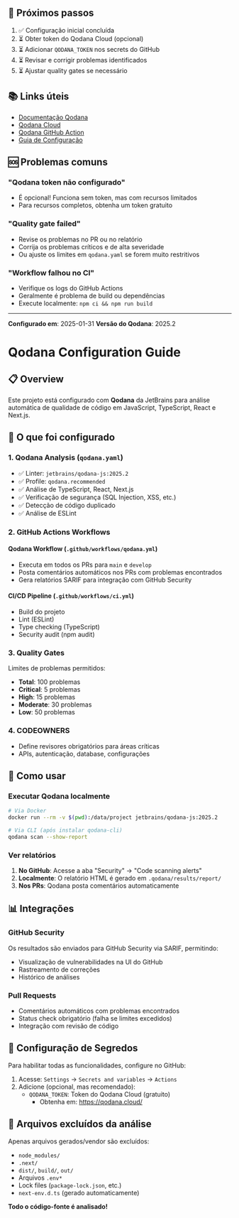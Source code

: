 
## 🎯 Próximos passos

1. ✅ Configuração inicial concluída
2. ⏳ Obter token do Qodana Cloud (opcional)
3. ⏳ Adicionar `QODANA_TOKEN` nos secrets do GitHub
4. ⏳ Revisar e corrigir problemas identificados
5. ⏳ Ajustar quality gates se necessário

## 📚 Links úteis

- [Documentação Qodana](https://www.jetbrains.com/help/qodana/)
- [Qodana Cloud](https://qodana.cloud/)
- [Qodana GitHub Action](https://github.com/JetBrains/qodana-action)
- [Guia de Configuração](https://www.jetbrains.com/help/qodana/qodana-yaml.html)

## 🆘 Problemas comuns

### "Qodana token não configurado"
- É opcional! Funciona sem token, mas com recursos limitados
- Para recursos completos, obtenha um token gratuito

### "Quality gate failed"
- Revise os problemas no PR ou no relatório
- Corrija os problemas críticos e de alta severidade
- Ou ajuste os limites em `qodana.yaml` se forem muito restritivos

### "Workflow falhou no CI"
- Verifique os logs do GitHub Actions
- Geralmente é problema de build ou dependências
- Execute localmente: `npm ci && npm run build`

---

**Configurado em**: 2025-01-31
**Versão do Qodana**: 2025.2
# Qodana Configuration Guide

## 📋 Overview

Este projeto está configurado com **Qodana** da JetBrains para análise automática de qualidade de código em JavaScript, TypeScript, React e Next.js.

## 🚀 O que foi configurado

### 1. **Qodana Analysis** (`qodana.yaml`)
- ✅ Linter: `jetbrains/qodana-js:2025.2`
- ✅ Profile: `qodana.recommended`
- ✅ Análise de TypeScript, React, Next.js
- ✅ Verificação de segurança (SQL Injection, XSS, etc.)
- ✅ Detecção de código duplicado
- ✅ Análise de ESLint

### 2. **GitHub Actions Workflows**

#### **Qodana Workflow** (`.github/workflows/qodana.yml`)
- Executa em todos os PRs para `main` e `develop`
- Posta comentários automáticos nos PRs com problemas encontrados
- Gera relatórios SARIF para integração com GitHub Security

#### **CI/CD Pipeline** (`.github/workflows/ci.yml`)
- Build do projeto
- Lint (ESLint)
- Type checking (TypeScript)
- Security audit (npm audit)

### 3. **Quality Gates**
Limites de problemas permitidos:
- **Total**: 100 problemas
- **Critical**: 5 problemas
- **High**: 15 problemas
- **Moderate**: 30 problemas
- **Low**: 50 problemas

### 4. **CODEOWNERS**
- Define revisores obrigatórios para áreas críticas
- APIs, autenticação, database, configurações

## 🔧 Como usar

### Executar Qodana localmente

```bash
# Via Docker
docker run --rm -v $(pwd):/data/project jetbrains/qodana-js:2025.2

# Via CLI (após instalar qodana-cli)
qodana scan --show-report
```

### Ver relatórios

1. **No GitHub**: Acesse a aba "Security" → "Code scanning alerts"
2. **Localmente**: O relatório HTML é gerado em `.qodana/results/report/`
3. **Nos PRs**: Qodana posta comentários automaticamente

## 📊 Integrações

### GitHub Security
Os resultados são enviados para GitHub Security via SARIF, permitindo:
- Visualização de vulnerabilidades na UI do GitHub
- Rastreamento de correções
- Histórico de análises

### Pull Requests
- Comentários automáticos com problemas encontrados
- Status check obrigatório (falha se limites excedidos)
- Integração com revisão de código

## 🔐 Configuração de Segredos

Para habilitar todas as funcionalidades, configure no GitHub:

1. Acesse: `Settings` → `Secrets and variables` → `Actions`
2. Adicione (opcional, mas recomendado):
   - `QODANA_TOKEN`: Token do Qodana Cloud (gratuito)
     - Obtenha em: https://qodana.cloud/

## 📁 Arquivos excluídos da análise

Apenas arquivos gerados/vendor são excluídos:
- `node_modules/`
- `.next/`
- `dist/`, `build/`, `out/`
- Arquivos `.env*`
- Lock files (`package-lock.json`, etc.)
- `next-env.d.ts` (gerado automaticamente)

**Todo o código-fonte é analisado!**


